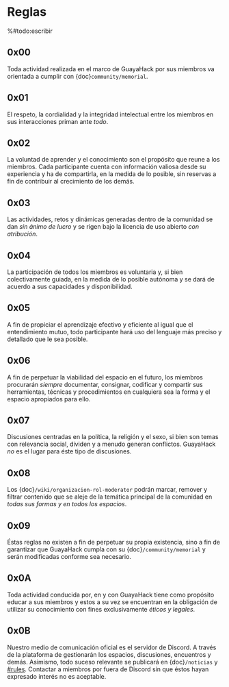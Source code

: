 
# Reglas

%#todo:escribir

## 0x00

Toda actividad realizada en el marco de GuayaHack por sus miembros va orientada a cumplir con {doc}`community/memorial`.

## 0x01

El respeto, la cordialidad y la integridad intelectual entre los miembros en sus interacciones priman ante _*todo*_.

## 0x02

La voluntad de aprender y el conocimiento son el propósito que reune a los miembros. Cada participante cuenta con información valiosa desde su experiencia y ha de compartirla, en la medida de lo posible, sin reservas a fin de contribuir al crecimiento de los demás.

## 0x03

Las actividades, retos y dinámicas generadas dentro de la comunidad se dan *sin ánimo de lucro* y se rigen bajo la licencia de uso abierto *con atribución*.

## 0x04

La participación de todos los miembros es voluntaria y, si bien colectivamente guiada, en la medida de lo posible autónoma y se dará de acuerdo a sus capacidades y disponibilidad. 

## 0x05

A fin de propiciar el aprendizaje efectivo y eficiente al igual que el entendimiento mutuo, todo participante hará uso del lenguaje más preciso y detallado que le sea posible.

## 0x06

A fin de perpetuar la viabilidad del espacio en el futuro, los miembros procurarán _*siempre*_ documentar, consignar, codificar y compartir sus herramientas, técnicas y procedimientos en cualquiera sea la forma y el espacio apropiados para ello. 

## 0x07

Discusiones centradas en la política, la religión y el sexo, si bien son temas con relevancia social, dividen y a menudo generan conflictos. GuayaHack *no* es el lugar para éste tipo de discusiones.

## 0x08

Los {doc}`/wiki/organizacion-rol-moderator` podrán marcar, remover y filtrar contenido que se aleje de la temática principal de la comunidad en _*todas sus formas y en todos los espacios*_.

## 0x09

Éstas reglas no existen a fin de perpetuar su propia existencia, sino a fin de garantizar que GuayaHack cumpla con su {doc}`/community/memorial` y serán modificadas conforme sea necesario.

## 0x0A

Toda actividad conducida por, en y con GuayaHack tiene como propósito educar a sus miembros y estos a su vez se encuentran en la obligación de utilizar su conocimiento con fines exclusivamente *éticos y legales*.

## 0x0B 

Nuestro medio de comunicación oficial es el servidor de Discord. A través de la plataforma de gestionarán los espacios, discusiones, encuentros y demás. Asimismo, todo suceso relevante se publicará en {doc}`/noticias` y [#rules](https://discord.gg/kPUKbKNP). Contactar a miembros por fuera de Discord sin que éstos hayan expresado interés no es aceptable.
